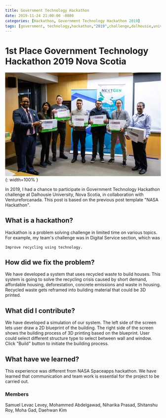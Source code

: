 ```yaml
---
title: Government Technology Hackathon
date: 2019-11-24 21:00:00 -0800
categories: [Hackathon, Government Technology Hackathon 2019]
tags: [government, technology,hackathon,"2019",challenge,dalhousie,university,daehwan,kim,david]     # TAG names should always be lowercase
---
```


# 1st Place Government Technology Hackathon 2019 Nova Scotia

![Desktop View](/assets/images/yearbook/image4.png){: width=100% }

In 2019, I had a chance to participate in Government Technology Hackathon challenge at Dalhousie University, Nova Scotia, in collaboration with Ventureforcanada. This post is based on the previous post template "NASA Hackathon".

## What is a hackathon?

Hackathon is a problem solving challenge in limited time on various topics. For example, my team's challenge was in Digital Service section, which was

```
Improve recycling using technology.
```

## How did we fix the problem?

We have developed a system that uses recycled waste to build houses. This system is going to solve the recycling crisis caused by short demand, affordable housing, deforestation, concrete emissions and waste in housing. Recycled waste gets reframed into building material that could be 3D printed.

## What did I contribute?

We have developed a simulation of our system. The left side of the screen lets user draw a 2D blueprint of the building. The right side of the screen shows the building process of 3D printing based on the blueprint. User could select different structure type to select between wall and window. Click "Build" button to initiate the building process.

## What have we learned?

This experience was different from NASA Spaceapps hackathon. We have learned that communication and team work is essential for the project to be carried out. 

### Members
Samuel Levac Levey, Mohammed Abdelgawad, Niharika Prasad, Shitanshu Roy, Moha Gad, Daehwan Kim